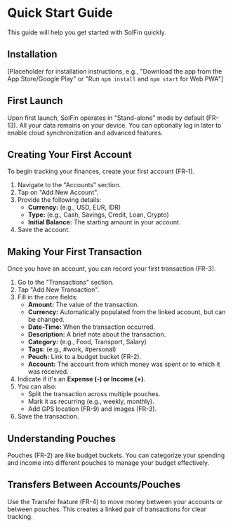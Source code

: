 # Quick Start Guide

This guide will help you get started with SolFin quickly.

## Installation

[Placeholder for installation instructions, e.g., "Download the app from the App Store/Google Play" or "Run `npm install` and `npm start` for Web PWA"]

## First Launch

Upon first launch, SolFin operates in "Stand-alone" mode by default (FR-13). All your data remains on your device. You can optionally log in later to enable cloud synchronization and advanced features.

## Creating Your First Account

To begin tracking your finances, create your first account (FR-1).
1. Navigate to the "Accounts" section.
2. Tap on "Add New Account".
3. Provide the following details:
    *   **Currency:** (e.g., USD, EUR, IDR)
    *   **Type:** (e.g., Cash, Savings, Credit, Loan, Crypto)
    *   **Initial Balance:** The starting amount in your account.
4. Save the account.

## Making Your First Transaction

Once you have an account, you can record your first transaction (FR-3).
1. Go to the "Transactions" section.
2. Tap "Add New Transaction".
3. Fill in the core fields:
    *   **Amount:** The value of the transaction.
    *   **Currency:** Automatically populated from the linked account, but can be changed.
    *   **Date-Time:** When the transaction occurred.
    *   **Description:** A brief note about the transaction.
    *   **Category:** (e.g., Food, Transport, Salary)
    *   **Tags:** (e.g., #work, #personal)
    *   **Pouch:** Link to a budget bucket (FR-2).
    *   **Account:** The account from which money was spent or to which it was received.
4. Indicate if it's an **Expense (-) or Income (+)**.
5. You can also:
    *   Split the transaction across multiple pouches.
    *   Mark it as recurring (e.g., weekly, monthly).
    *   Add GPS location (FR-9) and images (FR-3).
6. Save the transaction.

## Understanding Pouches

Pouches (FR-2) are like budget buckets. You can categorize your spending and income into different pouches to manage your budget effectively.

## Transfers Between Accounts/Pouches

Use the Transfer feature (FR-4) to move money between your accounts or between pouches. This creates a linked pair of transactions for clear tracking.